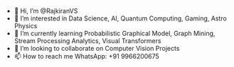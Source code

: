 - 👋 Hi, I’m @RajkiranVS
- 👀 I’m interested in Data Science, AI, Quantum Computing, Gaming, Astro Physics
- 🌱 I’m currently learning Probabilistic Graphical Model, Graph Mining, Stream Processing Analytics, Visual Transformers
- 💞️ I’m looking to collaborate on Computer Vision Projects
- 📫 How to reach me WhatsApp: +91 9966200675

<!---
RajkiranVS/RajkiranVS is a ✨ special ✨ repository because its `README.md` (this file) appears on your GitHub profile.
You can click the Preview link to take a look at your changes.
--->

